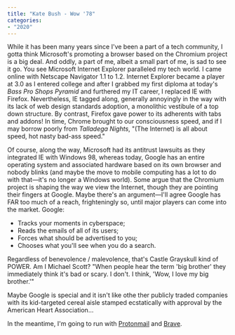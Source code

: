 ```yaml
---
title: "Kate Bush - Wow '78"
categories:
- "2020"
---
```

While it has been many years since I've been a part of a tech community, I gotta think Microsoft's promoting a browser based on the Chromium project is a big deal. And oddly, a part of me, albeit a small part of me, is sad to see it go. You see Microsoft Internet Explorer paralleled my tech world. I came online with Netscape Navigator 1.1 to 1.2. Internet Explorer became a player at 3.0 as I entered college and after I grabbed my first diploma at today's *Bass Pro Shops Pyramid* and furthered my IT career, I replaced IE with Firefox. Nevertheless, IE tagged along, generally annoyingly in the way with its lack of web design standards adoption, a monolithic vestibule of a top down structure. By contrast, Firefox gave power to its adherents with tabs and addons! In time, Chrome brought to our consciousness speed, and if I may borrow poorly from *Talladega Nights*, "(The Internet) is all about speed, hot nasty bad-ass speed."

Of course, along the way, Microsoft had its antitrust lawsuits as they integrated IE with Windows 98, whereas today, Google has an entire operating system and associated hardware based on its own browser and nobody blinks (and maybe the move to mobile computing has a lot to do with that—it's no longer a Windows world). Some argue that the Chromium project is shaping the way we view the Internet, though they are pointing their fingers at Google. Maybe there's an argument—I'll agree Google has FAR too much of a reach, frighteningly so, until major players can come into the market. Google:

  * Tracks your moments in cyberspace;
  * Reads the emails of all of its users;
  * Forces what should be advertised to you;
  * Chooses what you'll see when you do a search.

Regardless of benevolence / malevolence, that's Castle Grayskull kind of POWER. Am I Michael Scott? "When people hear the term 'big brother' they immediately think it's bad or scary. I don't. I think, 'Wow, I love my big brother.'"

Maybe Google is special and it isn't like othe ther publicly traded companies with its kid-targeted cereal aisle stamped ecstatically with approval by the American Heart Association...

In the meantime, I'm going to run with [Protonmail](https://protonmail.com/) and [Brave](https://brave.com/).
